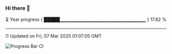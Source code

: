 ### Hi there 👋

⏳ Year progress { █████▁▁▁▁▁▁▁▁▁▁▁▁▁▁▁▁▁▁▁▁▁▁▁▁▁ } 17.82 %

---

⏰ Updated on Fri, 07 Mar 2025 01:07:05 GMT

![Progress Bar CI](https://github.com/liununu/liununu/workflows/Progress%20Bar%20CI/badge.svg)
